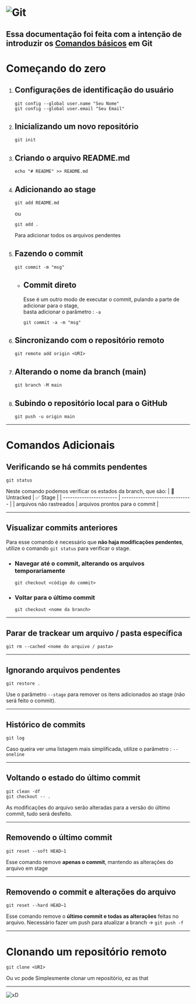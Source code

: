 # ![Git](https://blog-geek-midia.s3.amazonaws.com/wp-content/uploads/2020/08/06103546/comandos-git.png)

## Essa documentação foi feita com a intenção de introduzir os [Comandos básicos](https://comandosgit.github.io/) em Git

# Começando do zero

1. ## Configurações de identificação do usuário
    ```
    git config --global user.name "Seu Nome"
    git config --global user.email "Seu Email"
    ```

2. ## Inicializando um novo repositório
    ```
    git init
    ```

3. ## Criando o arquivo README.md
    ```
    echo "# README" >> README.md
    ```

4. ## Adicionando ao stage
    ``` git add README.md ```

    ou

    ``` git add . ```

    Para adicionar todos os arquivos pendentes

5. ## Fazendo o commit
    ```
    git commit -m "msg"
    ```

    - ## Commit direto
      Esse é um outro modo de executar o commit, pulando a parte de adicionar para o stage,  
      basta adicionar o parâmetro : ``` -a ```
      ```
      git commit -a -m "msg"
      ```

1. ## Sincronizando com o repositório remoto
    ```
    git remote add origin <URI>
    ```

2. ## Alterando o nome da branch (main)
    ```
    git branch -M main
    ```

3. ## Subindo o repositório local para o GitHub
    ```
    git push -u origin main
    ```


---


# Comandos Adicionais

## Verificando se há commits pendentes
  ```
  git status
  ```
  Neste comando podemos verificar os estados da branch, que são:
  | :red_circle: Untracked  | :white_check_mark: Stage       |
  | ----------------------- | ------------------------------ |
  | arquivos não rastreados | arquivos prontos para o commit |

---

## Visualizar commits anteriores
  Para esse comando é necessário que **não haja modificações pendentes**, utilize o comando ``` git status ``` para verificar o stage.
  - ### Navegar até o commit, alterando os arquivos temporariamente
    ```
    git checkout <código do commit>
    ```

  - ### Voltar para o último commit
    ```
    git checkout <nome da branch>
    ```

---

## Parar de trackear um arquivo / pasta específica
  ```
  git rm --cached <nome do arquivo / pasta>
  ```

---

## Ignorando arquivos pendentes
  ```
  git restore .
  ```
  Use o parâmetro ``` --stage ``` para remover os itens adicionados ao stage (não será feito o commit).

---

## Histórico de commits
  ```
  git log
  ```
  Caso queira ver uma listagem mais simplificada, utilize o parâmetro : ``` --oneline ```

---

## Voltando o estado do último commit
  ```
  git clean -df
  git checkout -- .
  ```
  As modificações do arquivo serão alteradas para a versão do último commit, tudo será desfeito.

---

## Removendo o último commit
  ```
  git reset --soft HEAD~1
  ```
  Esse comando remove **apenas o commit**, mantendo as alterações do arquivo em stage

---

## Removendo o commit e alterações do arquivo
  ```
  git reset --hard HEAD~1
  ```
  Esse comando remove o **último commit e todas as alterações** feitas no arquivo.
  Necessário fazer um push para atualizar a branch → ```git push -f```
  
---

# Clonando um repositório remoto
  ```
  git clone <URI>
  ```
  Ou vc pode Simplesmente clonar um repositório, ez as that

---

![xD](https://c.tenor.com/pcCWcPVLXqgAAAAM/tf2dance.gif)

